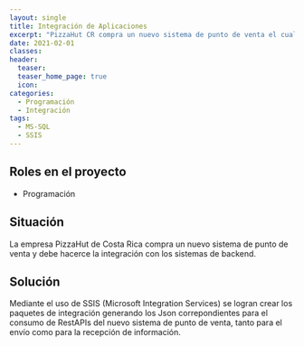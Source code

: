 ```yaml
---
layout: single
title: Integración de Aplicaciones
excerpt: "PizzaHut CR compra un nuevo sistema de punto de venta el cual debe integrar con lo sistemas de backend."
date: 2021-02-01
classes: 
header: 
  teaser: 
  teaser_home_page: true
  icon: 
categories:
  - Programación
  - Integración
tags:  
  - MS-SQL
  - SSIS
---
```


## Roles en el proyecto

- Programación

## Situación

La empresa PizzaHut de Costa Rica compra un nuevo sistema de punto de venta y debe hacerce la integración con los sistemas de backend.

## Solución

Mediante el uso de SSIS (Microsoft Integration Services) se logran crear los paquetes de integración generando los Json correpondientes para el consumo de RestAPIs del nuevo sistema de punto de venta, tanto para el envío como para la recepción de información.

